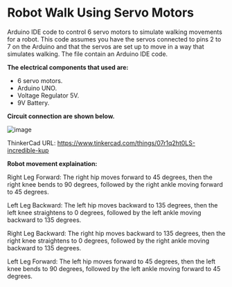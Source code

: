 # Robot Walk Using Servo Motors
 Arduino IDE code to control 6 servo motors to simulate walking movements for a robot. This code assumes you have the servos connected to pins 2 to 7 on the Arduino and that the servos are set up to move in a way that simulates walking. 
The file contain an Arduino IDE code.

**The electrical components that used are:**
- 6 servo motors.
- Arduino UNO.
- Voltage Regulator 5V.
- 9V Battery.

**Circuit connection are shown below.**

![image](https://github.com/AFrado/Robot-Walk-Using-Servo-Motors/assets/174622127/05ccf347-c01b-4ad4-a448-0d632eb8f782)

ThinkerCad URL: https://www.tinkercad.com/things/07r1q2ht0LS-incredible-kup

**Robot movement explaination:**

Right Leg Forward: The right hip moves forward to 45 degrees, then the right knee bends to 90 degrees, followed by the right ankle moving forward to 45 degrees.

Left Leg Backward: The left hip moves backward to 135 degrees, then the left knee straightens to 0 degrees, followed by the left ankle moving backward to 135 degrees.

Right Leg Backward: The right hip moves backward to 135 degrees, then the right knee straightens to 0 degrees, followed by the right ankle moving backward to 135 degrees.

Left Leg Forward: The left hip moves forward to 45 degrees, then the left knee bends to 90 degrees, followed by the left ankle moving forward to 45 degrees.

